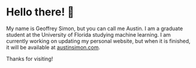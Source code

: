 # Hello there! 👋

My name is Geoffrey Simon, but you can call me Austin. I am a graduate student at the University of Florida studying machine learning. I am currently working on updating my personal website, but when it is finished, it will be available at [austinsimon.com](https://austinsimon.com).

Thanks for visiting!

